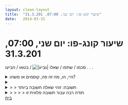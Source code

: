 ```yaml
---
layout: clean-layout
title:  "שיעור קונג-פו: יום שני, 07:00, 31.3.201"
date:   2014-03-31
---
```

# שיעור קונג-פו: יום שני, 07:00, 31.3.201 
סכמו / שתפו / שאלו <img src="http://www.timg.co.il/tapuzForum/images/Emo106.gif" alt="|גביע|"> / בטאו / הביעו . . .

<details>
                    <summary>היי, הו, מה זה פה, קוסמים או משהו?</summary>
                    השיעור שלי הותחל לי היום בסביבות 6:30 וסויים לי בסביבות 9:30.<br> כשלוש שעות מדהימות ועשירות של שיעור קצרצר, <a href=http://www.tapuz.co.il/Communa/ViewmsgCommuna.asp?Communaid=40780&msgid=54628172 target=_blank><font color=blue>יחסית לפרק הרביעי</font></a>.<br> התבקשתי לשלוף ב-6:50 שני תלמידים נוספים מנקודת המפגש, אך ככל הנראה הם בטלו/איחרו ויתכן שגם הודיעו על כך יותר מדי ברגע האחרון או משהו - אדע זאת בטח בהמשך. על כל פנים, הם לא היו שם.<br> השיעור שלי נמשך בלעדיהם. הדבר לא שינה משמעותית את ההנחיות שקיבלתי, למעט הבדל עיקרי אחד: היו לי פחות משימות בשיעור עכשיו ויכולתי להשקיע אפילו יותר בעצמי, לכאורה.<br> עברתי מסע שקרוב לשעתיים ממנו היה בהליכה (מגיעים רחוק בשעתיים הליכה, מסתבר; גם כשהולכים ממש לאט; מצאתי את עצמי במחוזותיה המרוחקים של דרום תל אביב, באיזור שמעולם לא התקרבתי אליו לפני כן במסגרת שיעור קונג-פו).<br> כבר סיכמתי לעצמי, ביומני, את כל הדרוש, אך מאחר ויש לי פה יומן שיעורים אינטרנטי משותף שאני יכול להשתמש בו איך שבא לי ואפילו מתבקש לעשות זאת, אני יכול אם בא לי להעביר לכאן את הסיכומים ו/או לכתוב פה דברים אחרים. אבחר באפשרות ב&#39;. אז הנה, לעצמי שקורא זאת בשיעור או מחוצה לו:<br> <br> <b>1. תודעה</b><br> לתודעה יש <b>איכות</b>.<br> זוהי נקודה חשובה מאד.<br> מהי איכותה?<br> לתודעה יש גם <b>עמידות</b> או יציבות.<br> זוהי איכות שאפשר למצוא בה תת איכויות רבות.<br> וזוהי גם איכות שאפשר לכלול אותה באיכות &quot;האיכות&quot;.<br> המלה &quot;אני&quot; היא כישוף.<br> כישוף זה משמש בדרך כלל כדי להמיט על בני אדם שינה עמוקה.<br> אפשר להשתמש בו גם לתוצאה הפוכה: לחולל ערות עמוקה. גבוהה.<br> בעת זו אפשר לשים לב לחמש ההפניות השונות של המלה &quot;אני&quot;:<br> 1. לתופעה כלשהי.<br> 2. לעין התודעה או פוטנציאל מוכוון הצצה שכזאת.<br> 3. למקבץ תופעות קבועות ויציבות, בעלות מודעות עצמית, המסדירות את כל התופעות במקומן הטבעי על מנת לאפשר תודעה.<br> 4. לתודעה.<br> 5. לתודעה המקורית.<br> הטיול יכול להיות חגיגה - חגיגת התעוררות.<br> הרגע הזה בטיול בהחלט חגיגי.<br> <br> <b>2. מעבר 21</b><br> <a href=http://he.wikipedia.org/wiki/מסביב_לעולם_בשמונים_יום target=_blank><font color=blue>פיליאס פוג</font></a> אכן השאיר מורשת נאה.<br> תמיד הצלחה.<br> האפשרות להצליח היא כאן.<br> עם ארבעת מטות הקסם של סופרלייט מתנופפים יומיומית בטיול באופן טבעי ומלא, יש לנו הליכה מפוארת, מנקודת המבט של <a href=http://simania.co.il/bookdetails.php?item_id=26140 target=_blank><font color=blue>המטרה</font></a>.<br> לטפח את ריצתנו הרגועה זהו כבר עניין שמתווסף, בכיף.<br> <br> <b>3. הטיול</b><br> חמש ההתווספויות, ההשתנויות, האיכויות:<br> (לומדים) ליהנות<br> (לומדים) ללמוד<br> (לומדים) לייצר<br> (לומדים) לגלוש<br> (לומדים) לאפשר<br> <br> <b>4. רבע השנה הקסומה</b><br> אם שלושת הקונגפואים ברורים, זוהרים, מציאותיים ופועמים בשיעורים, כמידת יכולתם (זה לגמרי מספק)<br> ואם השלבים והפרקים גם, ביניהם<br> ואם כיף, ממש כיף, בשיעורים שמחוץ לשיעורים<br> אז<br> אה?!? <img src="http://www.timg.co.il/tapuzForum/images/Emo24.gif" alt="|חיבוק|"> <img src="http://www.timg.co.il/tapuzForum/images/Emo13.gif" alt=":-)"> <img src="http://www.timg.co.il/tapuzForum/images/Emo357.gif" alt="|היי|"><br> <br> <b>5. אנרגיה</b><br> זאת החלטה פשוטה.<br> זאת אנרגיה.<br> זאת ידיעה.<br> זאת בחירה.<br> זוהי התייחסות חדשה, אחרת לגמרי, עמוקה בהרבה, אמיתית פי אינסוף.<br> בהצלחה.<br> תהנה.<br><br><table width='70%' cellpadding='0' cellspacing='0' bgcolor='#C6C7C6'><tr><td height='1'></td></tr></table><br><b>מדברים על מדיטציה:</b> <a href="http://forums.tapuz.co.il/meditation" target="_blank">http://forums.tapuz.co.il/meditation</a><br/><br/>לומדים את אמנות המדיטציה: <a href="http://www.ThePracticalMeditation.com" target="_blank" rel=nofollow>www.ThePracticalMeditation.com</a><br/>לומדים את אמנות היכולת: <a href="http://www.MagicalChanging.com" target="_blank" rel=nofollow>www.MagicalChanging.com</a>
                  </details><details>
                    <summary></summary>
                    הבאת כל רכיב למקומו, כשה&quot;לא ייאמן&quot;, הפשוט והטבעי, קורה - וכל חלק במערכת, כל רכיב בה, מבצע את תפקידו המקורי. חכמת החשיבה חושבת, חוכמת הרגש מרגישה, חכמת המרחב נעה ומניעה, חכמת הגוף פועלת במיטבה וללא הפרעה, חוכמת המין יוצרת וכן הלאה.<br> <br> השאלה היא: כיצד?<br> כשרק הופיעה התכוונות לאפשר זאת, כבר התחוללו שינויים מיידיים, מצמררים.<br> יש בכך משהו מרגיע, מהפכני ו&quot;לא ייאמן&quot;.<br> <br> לפתע הכל פועל ברמה אחרת, בצורה אחרת.<br> באופן טבעי.<br> <br> יש את המשל עתיק היומין על המשרתים שאבדו את תפקידם המקורי בבית... ועתה הם ממנים &quot;ממלא מקום&quot; שיסדיר אותם בחזרה למקומם... כך שמי שבאמת ממונה עליהם יוכל להופיע... ולהכין את הבית לבואו של האדון.<br> <br> במציאות, מנסיוני, הם נמצאים פה כל הזמן, מחכים, מתבוננים.<br> ברגע שהמשרתים במקומם, הממונה מתבטא; ברגע שהממונה מתבטא, האדון מתגלה.<br> <br> אני מכיר את שלוש הרמות האלה.<br> נדמה לי שבעקבות השיעור אני מבין עמוקות יותר כמה זה טבעי וכללי, שהרכיבים השונים פשוט יבצעו את תפקידם המקורי. אין בכך דבר הנוגע לעניין המטרות או הרצונות, אלא פשוט חומרה הפועלת באופן אינטליגנטי. חומרה ותוכנה כמובן. ברגע זה אני מבין זאת יותר מאי פעם.<br> <br> ואני מבקש עזרה באיך-לאפשר-את-זה-באופן-מלא-יותר-ועמוק-יותר.<br> הרבה יותר.<br> <br> תודה רבה.<br><br><table width='70%' cellpadding='0' cellspacing='0' bgcolor='#C6C7C6'><tr><td height='1'></td></tr></table><br><b>מדברים על מדיטציה:</b> <a href="http://forums.tapuz.co.il/meditation" target="_blank">http://forums.tapuz.co.il/meditation</a><br/><br/>לומדים את אמנות המדיטציה: <a href="http://www.ThePracticalMeditation.com" target="_blank" rel=nofollow>www.ThePracticalMeditation.com</a><br/>לומדים את אמנות היכולת: <a href="http://www.MagicalChanging.com" target="_blank" rel=nofollow>www.MagicalChanging.com</a>
                  </details><details>
                    <summary>> > תשובה: זוהי שאלה חשובה ביותר</summary>
                    אני מקווה שהיא תוסיף להישאל, כל עוד הסתדרות אינטליגנטית יותר - נחוצה או רצויה.<br> הארגון הינו בתהליך של השתבחות. זה לכשעצמו הינו דבר נפלא. זהו גם הסוד העיקרי, מפני שכל עוד הארגון בתהליך של השתבחות, הכולל גם השתבחות של ההשתבחות, כל השאלות הללו תיעננה באופן סדיר, מודגם ומדוגם.<br> אז פשוט שים לב מה קרה בך כאשר הופיעו בך המלים &quot;הארגון המשביח&quot;. זהו עונג עמוק. הארגון משביח.<br> האם הארגון הזה משתבח?<br><br><table width='70%' cellpadding='0' cellspacing='0' bgcolor='#C6C7C6'><tr><td height='1'></td></tr></table><br><b>מדברים על מדיטציה:</b> <a href="http://forums.tapuz.co.il/meditation" target="_blank">http://forums.tapuz.co.il/meditation</a><br/><br/>לומדים את אמנות המדיטציה: <a href="http://www.ThePracticalMeditation.com" target="_blank" rel=nofollow>www.ThePracticalMeditation.com</a><br/>לומדים את אמנות היכולת: <a href="http://www.MagicalChanging.com" target="_blank" rel=nofollow>www.MagicalChanging.com</a>
                  </details><details>
                    <summary>> > > > תודה רבה עבור תשובה פלאית זו</summary>
                    <br><br><table width='70%' cellpadding='0' cellspacing='0' bgcolor='#C6C7C6'><tr><td height='1'></td></tr></table><br><b>מדברים על מדיטציה:</b> <a href="http://forums.tapuz.co.il/meditation" target="_blank">http://forums.tapuz.co.il/meditation</a><br/><br/>לומדים את אמנות המדיטציה: <a href="http://www.ThePracticalMeditation.com" target="_blank" rel=nofollow>www.ThePracticalMeditation.com</a><br/>לומדים את אמנות היכולת: <a href="http://www.MagicalChanging.com" target="_blank" rel=nofollow>www.MagicalChanging.com</a>
                  </details><a href="javascript:history.back()">בית</a>